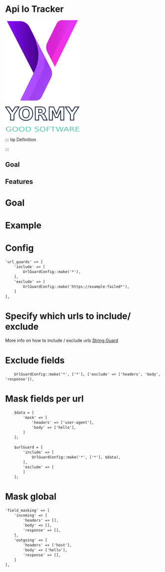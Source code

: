 # Api Io Tracker

![yormy](../../public/yormy.png)

::: tip Definition

:::

## Goal

## Features


# Goal

# Example

# Config
    'url_guards' => [
        'include' => [
            UrlGuardConfig::make('*'),
        ],
        'exclude' => [
            UrlGuardConfig::make('https://example-failed*'),
        ]
    ],

# Specify which urls to include/ exclude
More info on how to include / exclude urls [String Guard](https://yormy.github.io/string-guard/docs/)


# Exclude fields
```
    UrlGuardConfig::make('*', ['*'], ['exclude' => ['headers', 'body', 'response']),
```

# Mask fields per url
        $data = [
            'mask' => [
                'headers' => ['user-agent'],
                'body' => ['hello'],
            ]
        ];

        $urlGuard = [
            'include' => [
                UrlGuardConfig::make('*', ['*'], $data),
            ],
            'exclude' => [
            ]
        ];

# Mask global
    'field_masking' => [
        'incoming' => [
            'headers' => [],
            'body' => [],
            'response' => [],
        ],
        'outgoing' => [
            'headers' => ['host'],
            'body' => ['hello'],
            'response' => [],
        ]
    ],
